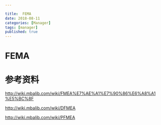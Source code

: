 ```yaml
---

title:  FEMA
date: 2018-08-11
categories: [Manager]
tags: [manager]
published: true
---
```


# FEMA

# 参考资料

http://wiki.mbalib.com/wiki/FMEA%E7%AE%A1%E7%90%86%E6%A8%A1%E5%BC%8F

http://wiki.mbalib.com/wiki/DFMEA

http://wiki.mbalib.com/wiki/PFMEA


